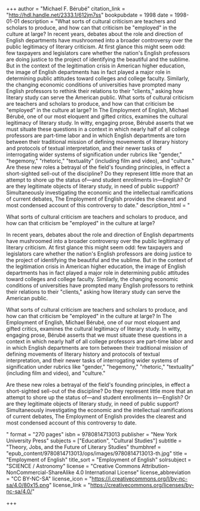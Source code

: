 +++
author = "Michael F. Bérubé"
citation_link = "http://hdl.handle.net/2333.1/612jm7ss"
bookpubdate = 1998
date = 1998-01-01
description = "What sorts of cultural criticism are teachers and scholars to produce, and how can that criticism be \"employed\" in the culture at large? In recent years, debates about the role and direction of English departments have mushroomed into a broader controversy over the public legitimacy of literary criticism. At first glance this might seem odd: few taxpayers and legislators care whether the nation's English professors are doing justice to the project of identifying the beautiful and the sublime. But in the context of the legitimation crisis in American higher education, the image of English departments has in fact played a major role in determining public attitudes toward colleges and college faculty. Similarly, the changing economic conditions of universities have prompted many English professors to rethink their relations to their \"clients,\" asking how literary study can serve the American public. What sorts of cultural criticism are teachers and scholars to produce, and how can that criticism be \"employed\" in the culture at large? In The Employment of English, Michael Bérubé, one of our most eloquent and gifted critics, examines the cultural legitimacy of literary study. In witty, engaging prose, Bérubé asserts that we must situate these questions in a context in which nearly half of all college professors are part-time labor and in which English departments are torn between their traditional mission of defining movements of literary history and protocols of textual interpretation, and their newer tasks of interrogating wider systems of signification under rubrics like \"gender,\" \"hegemony,\" \"rhetoric,\" \"textuality\" (including film and video), and \"culture.\" Are these new roles a betrayal of the field's founding principles, in effect a short-sighted sell-out of the discipline? Do they represent little more that an attempt to shore up the status of—and student enrollments in—English? Or are they legitimate objects of literary study, in need of public support? Simultaneously investigating the economic and the intellectual ramifications of current debates, The Employment of English provides the clearest and most condensed account of this controversy to date."
description_html = "<p>What sorts of cultural criticism are teachers and scholars to produce, and how can that criticism be \"employed\" in the culture at large?</p> <p>In recent years, debates about the role and direction of English departments have mushroomed into a broader controversy over the public legitimacy of literary criticism. At first glance this might seem odd: few taxpayers and legislators care whether the nation's English professors are doing justice to the project of identifying the beautiful and the sublime. But in the context of the legitimation crisis in American higher education, the image of English departments has in fact played a major role in determining public attitudes toward colleges and college faculty. Similarly, the changing economic conditions of universities have prompted many English professors to rethink their relations to their \"clients,\" asking how literary study can serve the American public.</p> <p>What sorts of cultural criticism are teachers and scholars to produce, and how can that criticism be \"employed\" in the culture at large? In The Employment of English, Michael Bérubé, one of our most eloquent and gifted critics, examines the cultural legitimacy of literary study. In witty, engaging prose, Bérubé asserts that we must situate these questions in a context in which nearly half of all college professors are part-time labor and in which English departments are torn between their traditional mission of defining movements of literary history and protocols of textual interpretation, and their newer tasks of interrogating wider systems of signification under rubrics like \"gender,\" \"hegemony,\" \"rhetoric,\" \"textuality\" (including film and video), and \"culture.\"</p> <p>Are these new roles a betrayal of the field's founding principles, in effect a short-sighted sell-out of the discipline? Do they represent little more that an attempt to shore up the status of—and student enrollments in—English? Or are they legitimate objects of literary study, in need of public support? Simultaneously investigating the economic and the intellectual ramifications of current debates, The Employment of English provides the clearest and most condensed account of this controversy to date.</p>"
format = "270 pages"
isbn = 9780814713013
publisher = "New York University Press"
subjects = ["Education", "Cultural Studies"]
subtitle = "Theory, Jobs, and the Future of Literary Studies"
thumbhref = "epub_content/9780814713013/ops/images/9780814713013-th.jpg"
title = "Employment of English"
title_sort = "Employment of English"
solrsubject = "SCIENCE / Astronomy"
license = "Creative Commons Attribution-NonCommercial-ShareAlike 4.0 International License"
license_abbreviation = "CC BY-NC-SA"
license_icon = "https://i.creativecommons.org/l/by-nc-sa/4.0/80x15.png"
license_link = "https://creativecommons.org/licenses/by-nc-sa/4.0/"

+++
